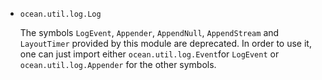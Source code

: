 * `ocean.util.log.Log`

  The symbols `LogEvent`, `Appender`, `AppendNull`, `AppendStream` and `LayoutTimer` provided by this module are deprecated.
  In order to use it, one can just import either `ocean.util.log.Event`for `LogEvent` or `ocean.util.log.Appender`
  for the other symbols.
